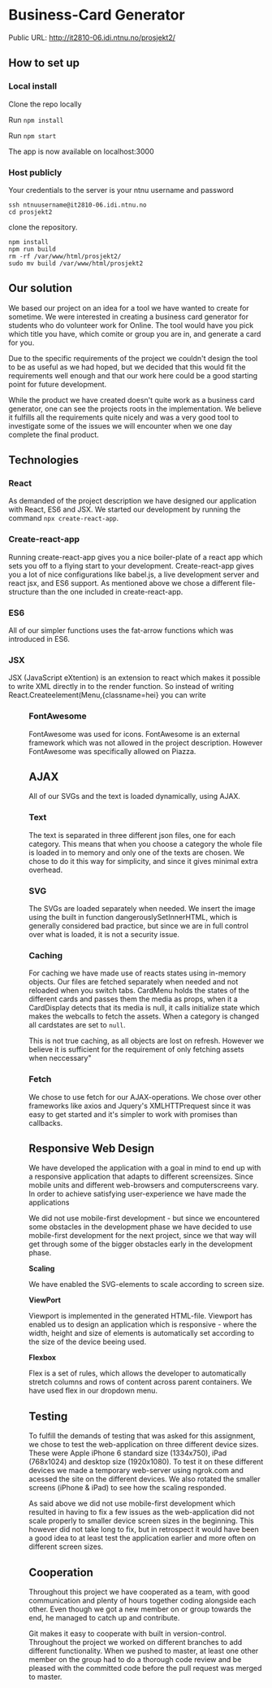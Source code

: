 # Business-Card Generator 

Public URL:
http://it2810-06.idi.ntnu.no/prosjekt2/

## How to set up 


### Local install
Clone the repo locally

Run `npm install`

Run `npm start`

The app is now available on localhost:3000

### Host publicly
Your credentials to the server is your ntnu username and password

`ssh ntnuusername@it2810-06.idi.ntnu.no`  
`cd prosjekt2`  

clone the repository.

`npm install`  
`npm run build`  
`rm -rf /var/www/html/prosjekt2/`  
`sudo mv build /var/www/html/prosjekt2`  


## Our solution

We based our project on an idea for a tool we have wanted to create for sometime. We were interested in creating a business card generator for students who do volunteer work for Online. The tool would have you pick which title you have, which comite or group you are in, and generate a card for you. 

Due to the specific requirements of the project we couldn't design the tool to be as useful as we had hoped, but we decided that this would fit the requirements well enough and that our work here could be a good starting point for future development. 

While the product we have created doesn't quite work as a business card generator, one can see the projects roots in the implementation. We believe it fulfills all the requirements quite nicely and was a very good tool to investigate some of the issues we will encounter when we one day complete the final product. 

## Technologies

### React
As demanded of the project description we have designed our application with React, ES6 and JSX. We started our development by running the command `npx create-react-app`. 

### Create-react-app
Running create-react-app gives you a nice boiler-plate of a react app which sets you off to a flying start to your development. Create-react-app gives you a lot of nice configurations like babel.js, a live development server and react jsx, and ES6 support. As mentioned above we chose a different file-structure than the one included in create-react-app. 

### ES6
All of our simpler functions uses the fat-arrow functions which was introduced in ES6.

### JSX 
JSX (JavaScript eXtention) is an extension to react which makes it possible to write XML directly in to the render function. So instead of writing React.Createelement(Menu,{classname=hei} you can write <Menu className="hei"/>

### FontAwesome
FontAwesome was used for icons. FontAwesome is an external framework which was not allowed in the project description. However FontAwesome was specifically allowed on Piazza. 

## AJAX
All of our SVGs and the text is loaded dynamically, using AJAX. 

### Text
The text is separated in three different json files, one for each category. This means that when you choose a category the whole file is loaded in to memory and only one of the texts are chosen. We chose to do it this way for simplicity, and since it gives minimal extra overhead.  

### SVG
The SVGs are loaded separately when needed. We insert the image using the built in function dangerouslySetInnerHTML, which is generally considered bad practice, but since we are in full control over what is loaded, it is not a security issue. 

### Caching
For caching we have made use of reacts states using in-memory objects. Our files are fetched separately when needed and not reloaded when you switch tabs. CardMenu holds the states of the different cards and passes them the media as props, when it a CardDisplay detects that its media is null, it calls initialize state which makes the webcalls to fetch the assets. When a category is changed all cardstates are set to `null`. 

This is not true caching, as all objects are lost on refresh. However we believe it is sufficient for the requirement of only fetching assets when neccessary"

### Fetch
We chose to use fetch for our AJAX-operations. We chose over other frameworks like axios and Jquery's XMLHTTPrequest  since it was easy to get started and it's simpler to work with promises than callbacks.  

## Responsive Web Design

We have developed the application with a goal in mind to end up with a responsive application that adapts to different screensizes. Since mobile units and different web-browsers and computerscreens vary. In order to achieve satisfying user-experience we have made the applications 

We did not use mobile-first development - but since we encountered some obstacles in the development phase we have decided to use mobile-first development for the next project, since we that way will get through some of the bigger obstacles early in the development phase. 

**Scaling**

We have enabled the SVG-elements to scale according to screen size. 

**ViewPort**

Viewport is implemented in the generated HTML-file. Viewport has enabled us to design an application which is responsive - where the width, height and size of elements is automatically set according to the size of the device beeing used. 

**Flexbox**

Flex is a set of rules, which allows the developer to automatically stretch columns and rows of content across parent containers. We have used flex in our  dropdown menu. 

## Testing

To fulfill the demands of testing that was asked for this assignment, we chose to test the web-application on three different device sizes. These were Apple iPhone 6 standard size (1334x750), iPad (768x1024) and desktop size (1920x1080).
To test it on these different devices we made a temporary web-server using ngrok.com and acessed the site on the different devices. We also rotated the smaller screens (iPhone & iPad) to see how the scaling responded.

As said above we did not use mobile-first development which resulted in having to fix a few issues as the web-application did not scale properly to smaller device screen sizes in the beginning. This however did not take long to fix, but in retrospect it would have been a good idea to at least test the application earlier and more often on different screen sizes.


## Cooperation

Throughout this project we have cooperated as a team, with good communication and plenty of hours together coding alongside each other. Even though we got a new member on or group towards the end, he managed to catch up and contribute. 

Git makes it easy to cooperate with built in version-control. Throughout the project we worked on different branches to add different functionality. When we pushed to master, at least one other member on the group had to do a thorough code review and be pleased with the committed code before the pull request was merged to master.
